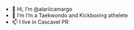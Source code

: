 - 👋 Hi, I’m @alariicamargo
- 👀 I’m  I’m a Taekwondo and Kickboxing athelete 
- 📫 I live in Cascavel PR

<!---
alariicamargo/alariicamargo is a ✨ special ✨ repository because its `README.md` (this file) appears on your GitHub profile.
You can click the Preview link to take a look at your changes.
--->
